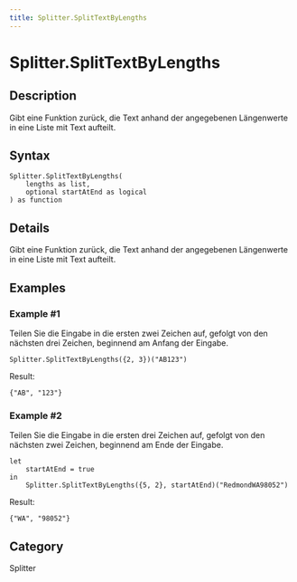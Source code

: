 ```yaml
---
title: Splitter.SplitTextByLengths
---
```


# Splitter.SplitTextByLengths


## Description

Gibt eine Funktion zurück, die Text anhand der angegebenen Längenwerte in eine Liste mit Text aufteilt.


## Syntax

```powerquery
Splitter.SplitTextByLengths(
    lengths as list,
    optional startAtEnd as logical
) as function
```


## Details

Gibt eine Funktion zurück, die Text anhand der angegebenen Längenwerte in eine Liste mit Text aufteilt.


## Examples

### Example #1 
Teilen Sie die Eingabe in die ersten zwei Zeichen auf, gefolgt von den nächsten drei Zeichen, beginnend am Anfang der Eingabe.
```powerquery
Splitter.SplitTextByLengths({2, 3})("AB123")
```

Result: 
```powerquery
{"AB", "123"}
```


### Example #2 
Teilen Sie die Eingabe in die ersten drei Zeichen auf, gefolgt von den nächsten zwei Zeichen, beginnend am Ende der Eingabe.
```powerquery
let
    startAtEnd = true
in
    Splitter.SplitTextByLengths({5, 2}, startAtEnd)("RedmondWA98052")
```

Result: 
```powerquery
{"WA", "98052"}
```




## Category
Splitter
